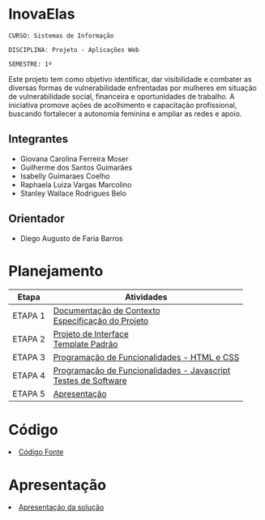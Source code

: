 # InovaElas

`CURSO: Sistemas de Informação`

`DISCIPLINA: Projeto - Aplicações Web`

`SEMESTRE: 1º`

Este projeto tem como objetivo identificar, dar visibilidade e combater as diversas formas de vulnerabilidade enfrentadas por mulheres em situação de vulnerabilidade social, financeira e oportunidades de trabalho. A iniciativa promove ações de acolhimento e capacitação profissional, buscando fortalecer a autonomia feminina e ampliar as redes e apoio.

## Integrantes

* Giovana Carolina Ferreira Moser
* Guilherme dos Santos Guimarães
* Isabelly Guimaraes Coelho
* Raphaela Luiza Vargas Marcolino
* Stanley Wallace Rodrigues Belo
  

## Orientador

* Diego Augusto de Faria Barros

# Planejamento

| Etapa         | Atividades |
|  :----:   | ----------- |
| ETAPA 1         |[Documentação de Contexto](docs/context.md) <br> [Especificação do Projeto](docs/especification.md) |
| ETAPA 2         |[Projeto de Interface](docs/interface.md) <br> [Template Padrão](docs/template.md) |
| ETAPA 3         |[Programação de Funcionalidades - HTML e CSS](docs/development.md) |
| ETAPA 4        |[Programação de Funcionalidades - Javascript](docs/development.md) <br> [Testes de Software ](docs/tests.md) |
| ETAPA 5         | [Apresentação](presentation/README.md) |

# Código

<li><a href="src/README.md"> Código Fonte</a></li>

# Apresentação

<li><a href="presentation/README.md"> Apresentação da solução</a></li>
